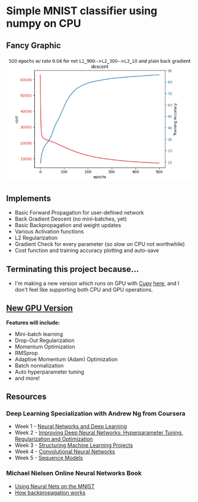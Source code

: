 # Simple MNIST classifier using numpy on CPU

## Fancy Graphic
![Image of Cost Function](img/L1_900-->L2_300-->L3_10_e:500_a:0.04_acc:86.3%.png)

## Implements
- Basic Forward Propagation for user-defined network  
- Back Gradient Descent (no mini-batches, yet)  
- Basic Backpropagation and weight updates
- Various Activation functions  
- L2 Regularization
- Gradient Check for every parameter (so slow on CPU not worthwhile)
- Cost function and training accuracy plotting and auto-save  


## Terminating this project because...
- I'm making a new version which runs on GPU with [Cupy](https://github.com/cupy/cupy) [here](https://github.com/WyattJordan/cupy_nn), and I don't feel like supporting both CPU and GPU operations.

## [New GPU Version](https://github.com/WyattJordan/cupy_nn)
**Features will include:**  
- Mini-batch learning  
- Drop-Out Regularization
- Momentum Optimization
- RMSprop  
- Adaptive Momentum (Adam) Optimization
- Batch normalization
- Auto hyperparameter tuning
- and more!

## Resources
### Deep Learning Specialization with Andrew Ng from Coursera
- Week 1 - [Neural Networks and Deep Learning](https://www.youtube.com/playlist?list=PLkDaE6sCZn6Ec-XTbcX1uRg2_u4xOEky0)
- Week 2 - [Improving Deep Neural Networks: Hyperparameter Tuning, Regularization and Optimization](https://www.youtube.com/playlist?list=PLkDaE6sCZn6Hn0vK8co82zjQtt3T2Nkqc)
- Week 3 - [Structuring Machine Learning Projects](https://www.youtube.com/playlist?list=PLkDaE6sCZn6E7jZ9sN_xHwSHOdjUxUW_b)
- Week 4 - [Convolutional Neural Networks](https://www.youtube.com/playlist?list=PLkDaE6sCZn6Gl29AoE31iwdVwSG-KnDzF)
- Week 5 - [Sequence Models](https://www.youtube.com/playlist?list=PLkDaE6sCZn6F6wUI9tvS_Gw1vaFAx6rd6)  
### Michael Nielsen Online Neural Networks Book
- [Using Neural Nets on the MNIST](http://neuralnetworksanddeeplearning.com/chap1.html)
- [How backpropagation works](http://neuralnetworksanddeeplearning.com/chap2.html)